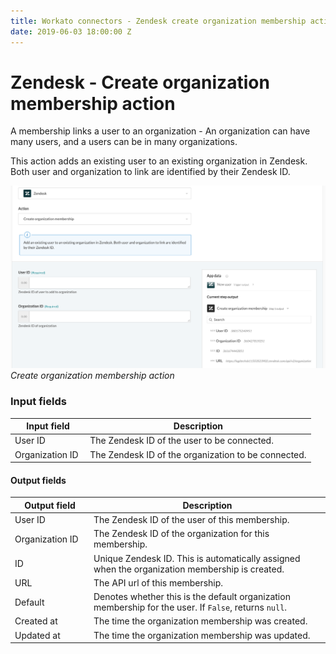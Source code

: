 ```yaml
---
title: Workato connectors - Zendesk create organization membership action
date: 2019-06-03 18:00:00 Z
---
```


# Zendesk - Create organization membership action

A membership links a user to an organization - An organization can have many users, and a users can be in many organizations.

This action adds an existing user to an existing organization in Zendesk. Both user and organization to link are identified by their Zendesk ID.

![Create organization membership action](/assets/images/connectors/zendesk/create-organization-membership.png)
*Create organization membership action*

### Input fields

<table class="unchanged rich-diff-level-one">
  <thead>
    <tr>
        <th width='25%'>Input field</th>
        <th>Description</th>
    </tr>
  </thead>
  <tbody>
    <tr>
      <td>User ID</td>
      <td>
        The Zendesk ID of the user to be connected.
      </td>
    </tr>
    <tr>
      <td>Organization ID</td>
      <td>
        The Zendesk ID of the organization to be connected.
      </td>
    </tr>
  </tbody>
</table>

#### Output fields

<table class="unchanged rich-diff-level-one">
  <thead>
    <tr>
        <th width='25%'>Output field</th>
        <th>Description</th>
    </tr>
  </thead>
  <tbody>
    <tr>
      <td>User ID</td>
      <td>
        The Zendesk ID of the user of this membership.
      </td>
    </tr>
    <tr>
      <td>Organization ID</td>
      <td>
        The Zendesk ID of the organization for this membership.
      </td>
    </tr>
    <tr>
      <td>ID</td>
      <td>
        Unique Zendesk ID. This is automatically assigned when the organization membership is created.
      </td>
    </tr>  
    <tr>
      <td>URL</td>
      <td>
        The API url of this membership.
      </td>
    </tr>
    <tr>
      <td>Default</td>
      <td>
        Denotes whether this is the default organization membership for the user. If <code>False</code>, returns <code>null</code>.
      </td>
    </tr>
    <tr>
      <td>Created at</td>
      <td>
        The time the organization membership was created.
      </td>
    </tr>
    <tr>
      <td>Updated at</td>
      <td>
        The time the organization membership was updated.
      </td>
    </tr>
  </tbody>
</table>
